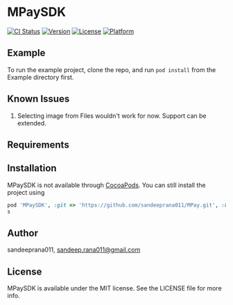 # MPaySDK

[![CI Status](https://img.shields.io/travis/sandeepo2o/MPaySDK.svg?style=flat)](https://travis-ci.org/sandeepo2o/MPaySDK)
[![Version](https://img.shields.io/cocoapods/v/MPaySDK.svg?style=flat)](https://cocoapods.org/pods/MPaySDK)
[![License](https://img.shields.io/cocoapods/l/MPaySDK.svg?style=flat)](https://cocoapods.org/pods/MPaySDK)
[![Platform](https://img.shields.io/cocoapods/p/MPaySDK.svg?style=flat)](https://cocoapods.org/pods/MPaySDK)

## Example

To run the example project, clone the repo, and run `pod install` from the Example directory first.

## Known Issues

1. Selecting image from Files wouldn't work for now. Support can be extended.

## Requirements

## Installation

MPaySDK is not available through [CocoaPods](https://cocoapods.org). 
You can still install the project using 
``` ruby
pod 'MPaySDK', :git => 'https://github.com/sandeeprana011/MPay.git', :branch => 'master'
s
```

## Author

sandeeprana011, sandeep.rana011@gmail.com

## License

MPaySDK is available under the MIT license. See the LICENSE file for more info.
